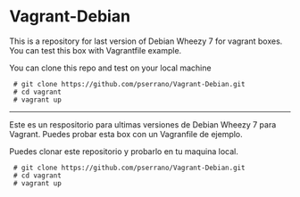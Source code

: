 Vagrant-Debian
==============



This is a repository for last version of Debian Wheezy 7 for vagrant boxes. You can test this box with Vagrantfile example.


You can clone this repo and test on your local machine

     # git clone https://github.com/pserrano/Vagrant-Debian.git
     # cd vagrant
     # vagrant up

---

Este es un respositorio para ultimas versiones de Debian Wheezy 7 para Vagrant. Puedes probar esta box con un Vagranfile de ejemplo. 

Puedes clonar este repositorio y probarlo en tu maquina local.

	 # git clone https://github.com/pserrano/Vagrant-Debian.git
     # cd vagrant
     # vagrant up